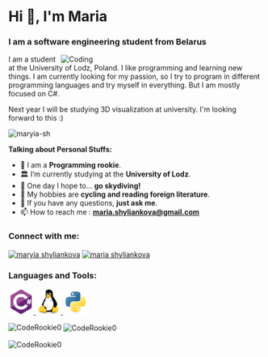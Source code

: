 <h1 align="left">Hi 👋, I'm Maria</h1>
<h3 align="left">I am a software engineering student from Belarus</h3>
<img align="right" alt="Coding" width="400" src="https://user-images.githubusercontent.com/73159092/106097036-9e8f2980-615c-11eb-9860-5aa437be7fc9.gif">

I am a student at the University of Lodz, Poland. I like programming and learning new things. I am currently looking for my passion, so I try to program in different programming languages ​​and try myself in everything. But I am mostly focused on C#.
<p align="left">Next year I will be studying 3D visualization at university. I'm looking forward to this :)

<p align="left"> <img src="https://komarev.com/ghpvc/?username=maryia-sh&label=Profile%20views&color=0e75b6&style=flat" alt="maryia-sh" /> </p>

**Talking about Personal Stuffs:**

- 🔭 I am a **Programming rookie**.
- 🏛 I’m currently studying at the **University of Lodz**.
- 🤔 One day I hope to...
          **go skydiving!**  
- 🤔 My hobbies are **cycling and reading foreign literature**.
- 💬 If you have any questions, **just ask me**.
- 📫 How to reach me : **maria.shyliankova@gmail.com**

<h3 align="left">Connect with me:</h3>
<p align="left">
<a href="https://linkedin.com/in/maryia shyliankova" target="blank"><img align="center" src="https://raw.githubusercontent.com/rahuldkjain/github-profile-readme-generator/master/src/images/icons/Social/linked-in-alt.svg" alt="maryia shyliankova" height="40" width="50" /></a>
<a href="https://fb.com/maria shyliankova" target="blank"><img align="center" src="https://raw.githubusercontent.com/rahuldkjain/github-profile-readme-generator/master/src/images/icons/Social/facebook.svg" alt="maria shyliankova" height="40" width="50" /></a>
</p>

<h3 align="left">Languages and Tools:</h3>
<p align="left"> <a href="https://www.w3schools.com/cs/" target="_blank" rel="noreferrer"> <img src="https://raw.githubusercontent.com/devicons/devicon/master/icons/csharp/csharp-original.svg" alt="csharp" width="50" height="50"/> </a> <a href="https://www.linux.org/" target="_blank" rel="noreferrer"> <img src="https://raw.githubusercontent.com/devicons/devicon/master/icons/linux/linux-original.svg" alt="linux" width="50" height="50"/> </a> <a href="https://www.python.org" target="_blank" rel="noreferrer"> <img src="https://raw.githubusercontent.com/devicons/devicon/master/icons/python/python-original.svg" alt="python" width="50" height="50"/> </a> </p>

<p><img align="left" src="https://github-readme-stats.vercel.app/api/top-langs?username=CodeRookie0&show_icons=true&locale=en&layout=compact" alt="CodeRookie0" /></p>

<p>&nbsp;<img align="center" src="https://github-readme-stats.vercel.app/api?username=CodeRookie0&show_icons=true&locale=en" alt="CodeRookie0" /></p>

<p><img align="center" src="https://github-readme-streak-stats.herokuapp.com/?user=CodeRookie0&" alt="CodeRookie0" /></p>


